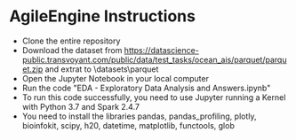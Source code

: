 # AgileEngine Instructions

* Clone the entire repository
* Download the dataset from https://datascience-public.transvoyant.com/public/data/test_tasks/ocean_ais/parquet/parquet.zip and extrat to \datasets\parquet
* Open the Jupyter Notebook in your local computer
* Run the code "EDA - Exploratory Data Analysis and Answers.ipynb"
* To run this code successfully, you need to use Jupyter running a Kernel with Python 3.7 and Spark 2.4.7
* You need to install the libraries pandas, pandas_profiling, plotly, bioinfokit, scipy, h20, datetime, matplotlib, functools, glob
